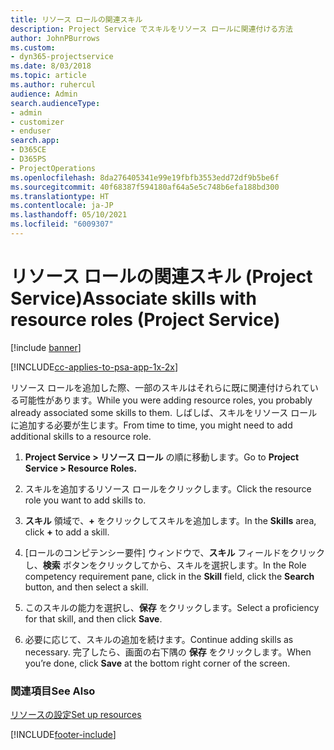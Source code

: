 ```yaml
---
title: リソース ロールの関連スキル
description: Project Service でスキルをリソース ロールに関連付ける方法
author: JohnPBurrows
ms.custom:
- dyn365-projectservice
ms.date: 8/03/2018
ms.topic: article
ms.author: ruhercul
audience: Admin
search.audienceType:
- admin
- customizer
- enduser
search.app:
- D365CE
- D365PS
- ProjectOperations
ms.openlocfilehash: 8da276405341e99e19fbfb3553edd72df9b5be6f
ms.sourcegitcommit: 40f68387f594180af64a5e5c748b6efa188bd300
ms.translationtype: HT
ms.contentlocale: ja-JP
ms.lasthandoff: 05/10/2021
ms.locfileid: "6009307"
---
```

# <a name="associate-skills-with-resource-roles-project-service"></a><span data-ttu-id="08913-103">リソース ロールの関連スキル (Project Service)</span><span class="sxs-lookup"><span data-stu-id="08913-103">Associate skills with resource roles (Project Service)</span></span>

[!include [banner](../includes/psa-now-project-operations.md)]

[!INCLUDE[cc-applies-to-psa-app-1x-2x](../includes/cc-applies-to-psa-app-1x-2x.md)]

<span data-ttu-id="08913-104">リソース ロールを追加した際、一部のスキルはそれらに既に関連付けられている可能性があります。</span><span class="sxs-lookup"><span data-stu-id="08913-104">While you were adding resource roles, you probably already associated some skills to them.</span></span> <span data-ttu-id="08913-105">しばしば、スキルをリソース ロールに追加する必要が生じます。</span><span class="sxs-lookup"><span data-stu-id="08913-105">From time to time, you might need to add additional skills to a resource role.</span></span>  
  
1.  <span data-ttu-id="08913-106">**Project Service > リソース ロール** の順に移動します。</span><span class="sxs-lookup"><span data-stu-id="08913-106">Go to **Project Service > Resource Roles.**</span></span>  
  
2.  <span data-ttu-id="08913-107">スキルを追加するリソース ロールをクリックします。</span><span class="sxs-lookup"><span data-stu-id="08913-107">Click the resource role you want to add skills to.</span></span>  
  
3.  <span data-ttu-id="08913-108">**スキル** 領域で、**+** をクリックしてスキルを追加します。</span><span class="sxs-lookup"><span data-stu-id="08913-108">In the **Skills** area, click **+** to add a skill.</span></span>  
  
4.  <span data-ttu-id="08913-109">[ロールのコンピテンシー要件] ウィンドウで、**スキル** フィールドをクリックし、**検索** ボタンをクリックしてから、スキルを選択します。</span><span class="sxs-lookup"><span data-stu-id="08913-109">In the Role competency requirement pane, click in the **Skill** field, click the **Search** button,  and then select a skill.</span></span>  
  
5.  <span data-ttu-id="08913-110">このスキルの能力を選択し、**保存** をクリックします。</span><span class="sxs-lookup"><span data-stu-id="08913-110">Select a proficiency for that skill, and then click **Save**.</span></span>  
  
6.  <span data-ttu-id="08913-111">必要に応じて、スキルの追加を続けます。</span><span class="sxs-lookup"><span data-stu-id="08913-111">Continue adding skills as necessary.</span></span> <span data-ttu-id="08913-112">完了したら、画面の右下隅の **保存** をクリックします。</span><span class="sxs-lookup"><span data-stu-id="08913-112">When you’re done, click **Save** at the bottom right corner of the screen.</span></span>  
  
### <a name="see-also"></a><span data-ttu-id="08913-113">関連項目</span><span class="sxs-lookup"><span data-stu-id="08913-113">See Also</span></span>  
 [<span data-ttu-id="08913-114">リソースの設定</span><span class="sxs-lookup"><span data-stu-id="08913-114">Set up resources</span></span>](../psa/set-up-resources.md)


[!INCLUDE[footer-include](../includes/footer-banner.md)]